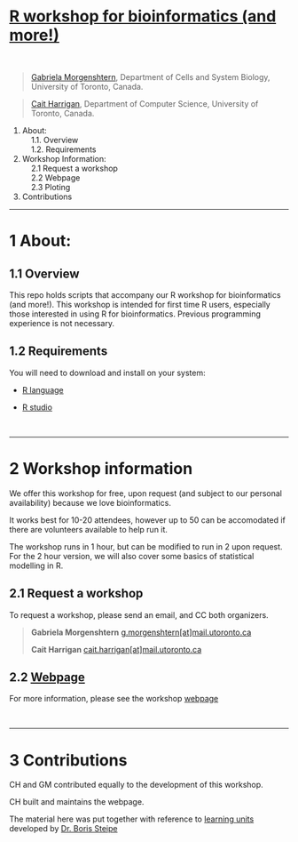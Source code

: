 # [R workshop for bioinformatics (and more!)](https://harrig12.github.io/lil-bioinf/)

&nbsp;

> [Gabriela Morgenshtern](https://orcid.org/0000-0003-4762-8797), Department of Cells and System Biology, University of Toronto, Canada. 

> [Cait Harrigan](https://orcid.org/0000-0002-9243-9648), Department of Computer Science, University of Toronto, Canada.


<!-- TOCbelow -->
1. About:<br/>
&nbsp;&nbsp;&nbsp;&nbsp;1.1. Overview <br/>
&nbsp;&nbsp;&nbsp;&nbsp;1.2. Requirements <br/>
2. Workshop Information:<br/>
&nbsp;&nbsp;&nbsp;&nbsp;2.1 Request a workshop <br/>
&nbsp;&nbsp;&nbsp;&nbsp;2.2 Webpage <br/>
&nbsp;&nbsp;&nbsp;&nbsp;2.3 Ploting <br/>
3. Contributions<br/>
<!-- TOCabove -->

----


# 1 About:

## 1.1 Overview
This repo holds scripts that accompany our R workshop for bioinformatics (and more!). This workshop is intended for first time R users, especially those interested in using R for bioinformatics. Previous programming experience is not necessary. 
&nbsp;

## 1.2 Requirements

You will need to download and install on your system:

- [R language](http://cran.utstat.utoronto.ca/)

- [R studio](https://rstudio.com/products/rstudio/download/#download)

&nbsp;

----

# 2 Workshop information
We offer this workshop for free, upon request (and subject to our personal availability) because we love bioinformatics.

It works best for 10-20 attendees, however up to 50 can be accomodated if there are volunteers available to help run it.

The workshop runs in 1 hour, but can be modified to run in 2 upon request. For the 2 hour version, we will also cover some basics of statistical modelling in R. 

## 2.1 Request a workshop
To request a workshop, please send an email, and CC both organizers.
> **Gabriela Morgenshtern** [g.morgenshtern[at]mail.utoronto.ca]()
>
> **Cait Harrigan** [cait.harrigan[at]mail.utoronto.ca]()

## 2.2 [Webpage](https://harrig12.github.io/lil-bioinf/)
For more information, please see the workshop [webpage](https://harrig12.github.io/lil-bioinf/)

&nbsp;

----

# 3 Contributions

CH and GM contributed equally to the development of this workshop.

CH built and maintains the webpage.

The material here was put together with reference to [learning units](http://steipe.biochemistry.utoronto.ca/abc/assets/ABC-units_map.svg) developed by [Dr. Boris Steipe](http://biochemistry.utoronto.ca/person/boris-steipe/)


&nbsp;

<!-- END -->

